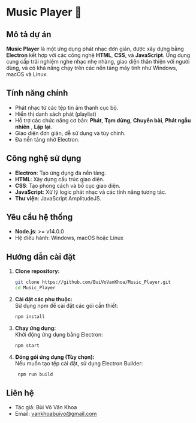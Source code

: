 # Music Player 🎵

## Mô tả dự án

**Music Player** là một ứng dụng phát nhạc đơn giản, được xây dựng bằng **Electron** kết hợp với các công nghệ **HTML**, **CSS**, và **JavaScript**. Ứng dụng cung cấp trải nghiệm nghe nhạc nhẹ nhàng, giao diện thân thiện với người dùng, và có khả năng chạy trên các nền tảng máy tính như Windows, macOS và Linux.

## Tính năng chính

- Phát nhạc từ các tệp tin âm thanh cục bộ.
- Hiển thị danh sách phát (playlist)
- Hỗ trợ các chức năng cơ bản: **Phát**, **Tạm dừng**, **Chuyển bài**, **Phát ngẫu nhiên** , **Lặp lại**.
- Giao diện đơn giản, dễ sử dụng và tùy chỉnh.
- Đa nền tảng nhờ Electron.

## Công nghệ sử dụng

- **Electron**: Tạo ứng dụng đa nền tảng.
- **HTML**: Xây dựng cấu trúc giao diện.
- **CSS**: Tạo phong cách và bố cục giao diện.
- **JavaScript**: Xử lý logic phát nhạc và các tính năng tương tác.
- **Thư viện**: JavaScript AmplitudeJS.

## Yêu cầu hệ thống

- **Node.js**: >= v14.0.0
- Hệ điều hành: Windows, macOS hoặc Linux

## Hướng dẫn cài đặt

1. **Clone repository:**
   ```bash
   git clone https://github.com/BuiVoVanKhoa/Music_Player.git
   cd Music_Player
   ```
2. **Cài đặt các phụ thuộc:** <br>
   Sử dụng npm để cài đặt các gói cần thiết:
    ```bash
    npm install
    ```

3. **Chạy ứng dụng:** <br>
   Khởi động ứng dụng bằng Electron:
    ```bash
    npm start
    ```

4. **Đóng gói ứng dụng (Tùy chọn):** <br>
  Nếu muốn tạo tệp cài đặt, sử dụng Electron Builder:
    ```bash
     npm run build
    ```
## Liên hệ
- Tác giả: Bùi Võ Văn Khoa
- Email: vankhoabuivo@gmail.com
